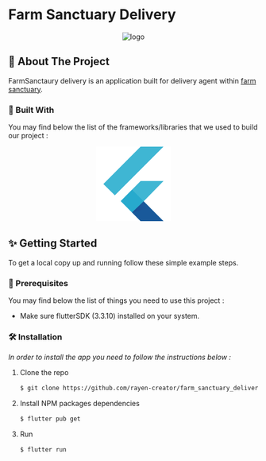 # Farm Sanctuary Delivery
  <p align="center">
  <img src="https://user-images.githubusercontent.com/57809239/221370824-2a33719b-9492-4bd5-aa96-f514d8f6846a.png"  alt="logo" width="40%" height="330px" />
  </p>
  
  ## 📃 About The Project
  FarmSanctaury delivery is an application built for delivery agent within  [farm sanctuary](https://github.com/rayen-creator/farm_sanctuary).
  ### 🚀 Built With
   You may find below the list of the frameworks/libraries that we used to build our project :
<br/>


  <div align="center">
  <img src="https://github.com/devicons/devicon/blob/master/icons/flutter/flutter-original.svg" alt="flutter"  width="150" height="150" />
  </div>
  
<!-- GETTING STARTED -->
## ✨ Getting Started
To get a local copy up and running follow these simple example steps.

### 🚧 Prerequisites

You may find below the list of things you need to use this project :
* Make sure flutterSDK (3.3.10) installed on your system.

### 🛠 Installation

_In order to install the app you need to follow the instructions below :_

1. Clone the repo
   ```sh
   $ git clone https://github.com/rayen-creator/farm_sanctuary_delivery
   ```
2. Install NPM packages dependencies 
   ```sh
   $ flutter pub get
   ```
   
3. Run 
   ```sh
   $ flutter run
   ```
